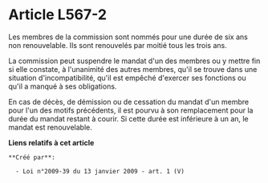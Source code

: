 # Article L567-2

Les membres de la commission sont nommés pour une durée de six ans non renouvelable. Ils sont renouvelés par moitié tous les
trois ans. 

La commission peut suspendre le mandat d'un des membres ou y mettre fin si elle constate, à l'unanimité des autres membres,
qu'il se trouve dans une situation d'incompatibilité, qu'il est empêché d'exercer ses fonctions ou qu'il a manqué à ses
obligations. 

En cas de décès, de démission ou de cessation du mandat d'un membre pour l'un des motifs précédents, il est pourvu à son
remplacement pour la durée du mandat restant à courir. Si cette durée est inférieure à un an, le mandat est renouvelable.

**Liens relatifs à cet article**

	**Créé par**:

	  - Loi n°2009-39 du 13 janvier 2009 - art. 1 (V)
